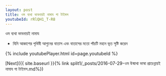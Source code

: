 ```yaml
---
layout: post
title: ওম ব্যথা ভাবনায়ই নামায গা টাইমস
youtubeId: rRlQH1_T-R8
---
```

 
 
 ওম ব্যথা ভাবনায়ই নামায  
 
 -  যিনি আকাশের পৃথিবী আগুনের বাতাস এবং বাতাসের মতো পাঁচটি মহান ভূত সৃষ্টি করেন 
 
  
 
  
 
 
 
 
 
 


{% include youtubePlayer.html id=page.youtubeId %}
 
[Next]({{ site.baseurl }}{% link  split1/_posts/2016-07-29-ওম উন্মাথা ভাষা প্রাচেন্নায়ই নামায গা টাইমস.md%})
 
